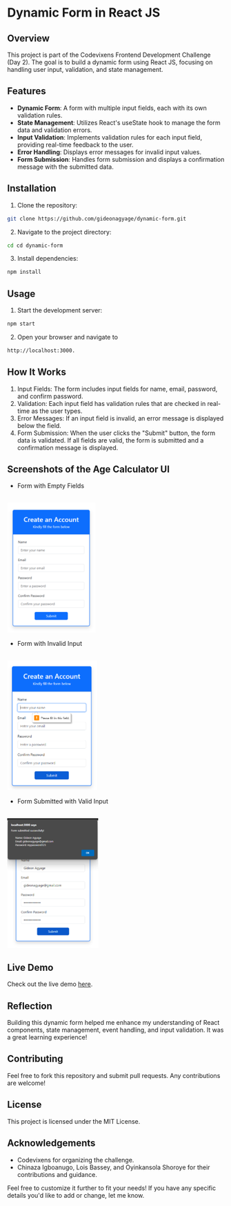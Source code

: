 # Dynamic Form in React JS

## Overview

This project is part of the Codevixens Frontend Development Challenge (Day 2). The goal is to build a dynamic form using React JS, focusing on handling user input, validation, and state management.

## Features

- **Dynamic Form**: A form with multiple input fields, each with its own validation rules.
- **State Management**: Utilizes React's useState hook to manage the form data and validation errors.
- **Input Validation**: Implements validation rules for each input field, providing real-time feedback to the user.
- **Error Handling**: Displays error messages for invalid input values.
- **Form Submission**: Handles form submission and displays a confirmation message with the submitted data.

## Installation

1. Clone the repository:

```bash
git clone https://github.com/gideonagyage/dynamic-form.git
```

2. Navigate to the project directory:

```bash
cd cd dynamic-form
```

3. Install dependencies:

```bash
npm install
```

## Usage

1. Start the development server:

```bash
npm start
```

2. Open your browser and navigate to

```bash
http://localhost:3000.
```

## How It Works

1. Input Fields: The form includes input fields for name, email, password, and confirm password.
2. Validation: Each input field has validation rules that are checked in real-time as the user types.
3. Error Messages: If an input field is invalid, an error message is displayed below the field.
4. Form Submission: When the user clicks the "Submit" button, the form data is validated. If all fields are valid, the form is submitted and a confirmation message is displayed.

## Screenshots of the Age Calculator UI

- Form with Empty Fields

<br>

<img src="./img/Screenshot-Before.png" height="300px" alt="Before" title="Form with Empty Fields">

- Form with Invalid Input

<br>

<img src="./img/Screenshot-During.png" height="300px" alt="After" title="Form with Invalid Input">

- Form Submitted with Valid Input

<br>

<img src="./img/Screenshot-After.png" height="300px" alt="After" title="Form Submitted with Valid Input">

## Live Demo

Check out the live demo [here](https://age-calculator-pi-green-34.vercel.app/).

## Reflection

Building this dynamic form helped me enhance my understanding of React components, state management, event handling, and input validation. It was a great learning experience!

## Contributing

Feel free to fork this repository and submit pull requests. Any contributions are welcome!

## License

This project is licensed under the MIT License.

## Acknowledgements

- Codevixens for organizing the challenge.
- Chinaza Igboanugo, Lois Bassey, and Oyinkansola Shoroye for their contributions and guidance.

Feel free to customize it further to fit your needs! If you have any specific details you'd like to add or change, let me know.
